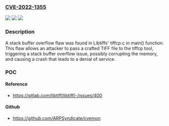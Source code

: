 ### [CVE-2022-1355](https://cve.mitre.org/cgi-bin/cvename.cgi?name=CVE-2022-1355)
![](https://img.shields.io/static/v1?label=Product&message=libtiff&color=blue)
![](https://img.shields.io/static/v1?label=Version&message=n%2Fa&color=blue)
![](https://img.shields.io/static/v1?label=Vulnerability&message=CWE-121%20-%20Stack-based%20Buffer%20Overflow.&color=brighgreen)

### Description

A stack buffer overflow flaw was found in Libtiffs' tiffcp.c in main() function. This flaw allows an attacker to pass a crafted TIFF file to the tiffcp tool, triggering a stack buffer overflow issue, possibly corrupting the memory, and causing a crash that leads to a denial of service.

### POC

#### Reference
- https://gitlab.com/libtiff/libtiff/-/issues/400

#### Github
- https://github.com/ARPSyndicate/cvemon

